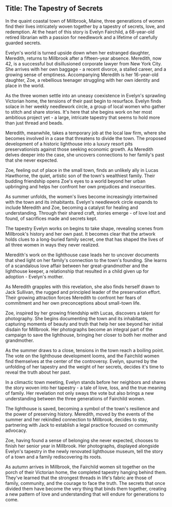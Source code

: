 
## Title: The Tapestry of Secrets

In the quaint coastal town of Millbrook, Maine, three generations of women find their lives intricately woven together by a tapestry of secrets, love, and redemption. At the heart of this story is Evelyn Fairchild, a 68-year-old retired librarian with a passion for needlework and a lifetime of carefully guarded secrets.

Evelyn's world is turned upside down when her estranged daughter, Meredith, returns to Millbrook after a fifteen-year absence. Meredith, now 42, is a successful but disillusioned corporate lawyer from New York City. She arrives with her own baggage - a recent divorce, a stalled career, and a growing sense of emptiness. Accompanying Meredith is her 16-year-old daughter, Zoe, a rebellious teenager struggling with her own identity and place in the world.

As the three women settle into an uneasy coexistence in Evelyn's sprawling Victorian home, the tensions of their past begin to resurface. Evelyn finds solace in her weekly needlework circle, a group of local women who gather to stitch and share stories. It's here that she begins work on her most ambitious project yet - a large, intricate tapestry that seems to hold more than just thread and beads.

Meredith, meanwhile, takes a temporary job at the local law firm, where she becomes involved in a case that threatens to divide the town. The proposed development of a historic lighthouse into a luxury resort pits preservationists against those seeking economic growth. As Meredith delves deeper into the case, she uncovers connections to her family's past that she never expected.

Zoe, feeling out of place in the small town, finds an unlikely ally in Lucas Hawthorne, the quiet, artistic son of the town's wealthiest family. Their budding friendship opens Zoe's eyes to a world beyond her urban upbringing and helps her confront her own prejudices and insecurities.

As summer unfolds, the women's lives become increasingly intertwined with the town and its inhabitants. Evelyn's needlework circle expands to include Meredith and Zoe, becoming a catalyst for healing and understanding. Through their shared craft, stories emerge - of love lost and found, of sacrifices made and secrets kept.

The tapestry Evelyn works on begins to take shape, revealing scenes from Millbrook's history and her own past. It becomes clear that the artwork holds clues to a long-buried family secret, one that has shaped the lives of all three women in ways they never realized.

Meredith's work on the lighthouse case leads her to uncover documents that shed light on her family's connection to the town's founding. She learns of a scandalous love affair between her great-grandmother and the lighthouse keeper, a relationship that resulted in a child given up for adoption - Evelyn's mother.

As Meredith grapples with this revelation, she also finds herself drawn to Jack Sullivan, the rugged and principled leader of the preservation effort. Their growing attraction forces Meredith to confront her fears of commitment and her own preconceptions about small-town life.

Zoe, inspired by her growing friendship with Lucas, discovers a talent for photography. She begins documenting the town and its inhabitants, capturing moments of beauty and truth that help her see beyond her initial disdain for Millbrook. Her photographs become an integral part of the campaign to save the lighthouse, bringing her closer to both her mother and grandmother.

As the summer draws to a close, tensions in the town reach a boiling point. The vote on the lighthouse development looms, and the Fairchild women find themselves at the center of the controversy. Evelyn, spurred by the unfolding of her tapestry and the weight of her secrets, decides it's time to reveal the truth about her past.

In a climactic town meeting, Evelyn stands before her neighbors and shares the story woven into her tapestry - a tale of love, loss, and the true meaning of family. Her revelation not only sways the vote but also brings a new understanding between the three generations of Fairchild women.

The lighthouse is saved, becoming a symbol of the town's resilience and the power of preserving history. Meredith, moved by the events of the summer and her rekindled connection to Millbrook, decides to stay, partnering with Jack to establish a legal practice focused on community advocacy.

Zoe, having found a sense of belonging she never expected, chooses to finish her senior year in Millbrook. Her photographs, displayed alongside Evelyn's tapestry in the newly renovated lighthouse museum, tell the story of a town and a family rediscovering its roots.

As autumn arrives in Millbrook, the Fairchild women sit together on the porch of their Victorian home, the completed tapestry hanging behind them. They've learned that the strongest threads in life's fabric are those of family, community, and the courage to face the truth. The secrets that once divided them have become the very thing that binds them together, creating a new pattern of love and understanding that will endure for generations to come.

